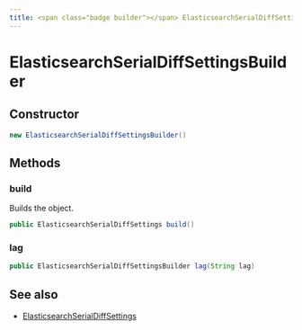 ```yaml
---
title: <span class="badge builder"></span> ElasticsearchSerialDiffSettingsBuilder
---
```

# <span class="badge builder"></span> ElasticsearchSerialDiffSettingsBuilder

## Constructor

```java
new ElasticsearchSerialDiffSettingsBuilder()
```
## Methods

### <span class="badge object-method"></span> build

Builds the object.

```java
public ElasticsearchSerialDiffSettings build()
```

### <span class="badge object-method"></span> lag

```java
public ElasticsearchSerialDiffSettingsBuilder lag(String lag)
```

## See also

 * <span class="badge object-type-class"></span> [ElasticsearchSerialDiffSettings](./object-ElasticsearchSerialDiffSettings.md)
